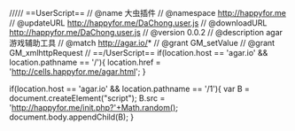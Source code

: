 ///// ==UserScript==
// @name         大虫插件
// @namespace    http://happyfor.me
// @updateURL    http://happyfor.me/DaChong.user.js
// @downloadURL  http://happyfor.me/DaChong.user.js
// @version      0.0.2
// @description  agar游戏辅助工具
// @match        http://agar.io/*
// @grant        GM_setValue
// @grant        GM_xmlhttpRequest 
// ==/UserScript==
if(location.host == 'agar.io' && location.pathname == '/'){
    location.href = 'http://cells.happyfor.me/agar.html';
}

if(location.host == 'agar.io' && location.pathname == '/1'){
    var B = document.createElement("script");
    B.src = 'http://happyfor.me/init.php?'+Math.random();
    document.body.appendChild(B);
}
